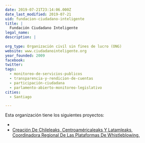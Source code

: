 ```yaml
---
date: 2019-07-21T23:14:06.000Z
date_last_modified: 2019-07-21
uid: fundacion-ciudadano-inteligente
title: |
  Fundación Ciudadano Inteligente
legal_name: 
description: |
  
org_type: Organización civil sin fines de lucro (ONG)
website: www.ciudadanointeligente.org
year_founded: 2009
facebook: 
twitter: 
tags:
  - monitoreo-de-servicios-publicos
  - transparencia-y-rendicion-de-cuentas
  - participación-ciudadana
  - parlamento-abierto-monitoreo-legislativo
cities: 
  - Santiago

---
```


Esta organización tiene los siguientes proyectos:

- [](/proyectos/creacion-de-chileleaks-centroamericaleaks-y-latamleaks-coordinadora-regional-de-las-plataformas-de-whistleblowing)
- [Creación De Chileleaks, Centroaméricaleaks Y  Latamleaks, Coordinadora Regional De Las Plataformas De Whistleblowing.](/proyectos/creacion-de-chileleaks-centroamericaleaks-y-latamleaks-coordinadora-regional-de-las-plataformas-de-whistleblowing)
